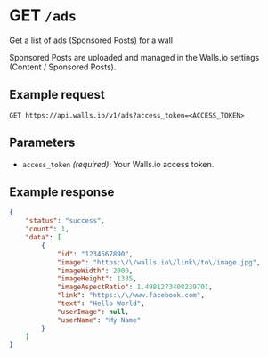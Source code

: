 # GET `/ads`

Get a list of ads (Sponsored Posts) for a wall

Sponsored Posts are uploaded and managed in the Walls.io settings (Content / Sponsored Posts).

## Example request
```
GET https://api.walls.io/v1/ads?access_token=<ACCESS_TOKEN>
```

## Parameters
- `access_token` *(required)*: Your Walls.io access token.

## Example response
```json
{
    "status": "success",
    "count": 1,
    "data": [
        {
            "id": "1234567890",
            "image": "https:\/\/walls.io\/link\/to\/image.jpg",
            "imageWidth": 2000,
            "imageHeight": 1335,
            "imageAspectRatio": 1.4981273408239701,
            "link": "https:\/\/www.facebook.com",
            "text": "Hello World",
            "userImage": null,
            "userName": "My Name"
        }
    ]
}
```

